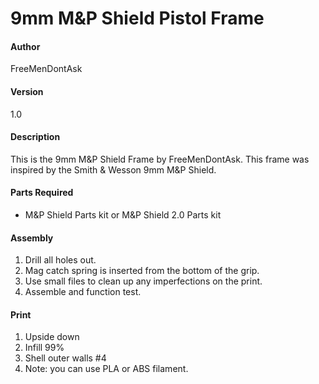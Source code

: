 # 9mm M&P Shield Pistol Frame

#### Author
FreeMenDontAsk

#### Version
1.0

#### Description 
This is the 9mm M&P Shield Frame by FreeMenDontAsk. This frame was inspired by the Smith & Wesson 9mm M&P Shield. 

#### Parts Required
* M&P Shield Parts kit or M&P Shield 2.0 Parts kit

#### Assembly
1. Drill all holes out.
2. Mag catch spring is inserted from the bottom of the grip.
3. Use small files to clean up any imperfections on the print.
4. Assemble and function test.

#### Print
1. Upside down
2. Infill 99%
3. Shell outer walls #4
4. Note: you can use PLA or ABS filament.
